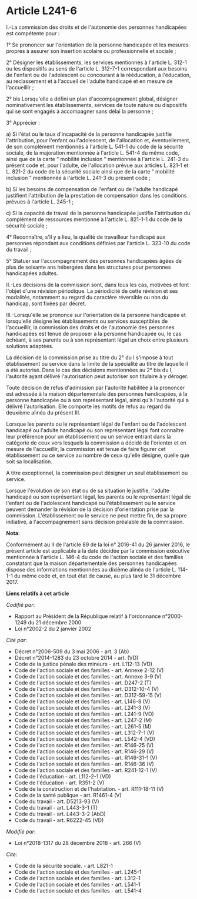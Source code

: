# Article L241-6

I.-La commission des droits et de l'autonomie des personnes handicapées est compétente pour :

1° Se prononcer sur l'orientation de la personne handicapée et les mesures propres à assurer son insertion scolaire ou
professionnelle et sociale ;

2° Désigner les établissements, les services mentionnés à l'article L. 312-1 ou les dispositifs au sens de l'article L.
312-7-1 correspondant aux besoins de l'enfant ou de l'adolescent ou concourant à la rééducation, à l'éducation, au
reclassement et à l'accueil de l'adulte handicapé et en mesure de l'accueillir ;

2° bis Lorsqu'elle a défini un plan d'accompagnement global, désigner nominativement les établissements, services de toute
nature ou dispositifs qui se sont engagés à accompagner sans délai la personne ;

3° Apprécier :

a) Si l'état ou le taux d'incapacité de la personne handicapée justifie l'attribution, pour l'enfant ou l'adolescent, de
l'allocation et, éventuellement, de son complément mentionnés à l'article L. 541-1 du code de la sécurité sociale, de la
majoration mentionnée à l'article L. 541-4 du même code, ainsi que de la carte “ mobilité inclusion ” mentionnée à l'article
L. 241-3 du présent code et, pour l'adulte, de l'allocation prévue aux articles L. 821-1 et L. 821-2 du code de la sécurité
sociale ainsi que de la carte “ mobilité inclusion ” mentionnée à l'article L. 241-3 du présent code ;

b) Si les besoins de compensation de l'enfant ou de l'adulte handicapé justifient l'attribution de la prestation de
compensation dans les conditions prévues à l'article L. 245-1 ;

c) Si la capacité de travail de la personne handicapée justifie l'attribution du complément de ressources mentionné à
l'article L. 821-1-1 du code de la sécurité sociale ;

4° Reconnaître, s'il y a lieu, la qualité de travailleur handicapé aux personnes répondant aux conditions définies par
l'article L. 323-10 du code du travail ;

5° Statuer sur l'accompagnement des personnes handicapées âgées de plus de soixante ans hébergées dans les structures pour
personnes handicapées adultes.

II.-Les décisions de la commission sont, dans tous les cas, motivées et font l'objet d'une révision périodique. La
périodicité de cette révision et ses modalités, notamment au regard du caractère réversible ou non du handicap, sont fixées
par décret.

III.-Lorsqu'elle se prononce sur l'orientation de la personne handicapée et lorsqu'elle désigne les établissements ou
services susceptibles de l'accueillir, la commission des droits et de l'autonomie des personnes handicapées est tenue de
proposer à la personne handicapée ou, le cas échéant, à ses parents ou à son représentant légal un choix entre plusieurs
solutions adaptées.

La décision de la commission prise au titre du 2° du I s'impose à tout établissement ou service dans la limite de la
spécialité au titre de laquelle il a été autorisé. Dans le cas des décisions mentionnées au 2° bis du I, l'autorité ayant
délivré l'autorisation peut autoriser son titulaire à y déroger.

Toute décision de refus d'admission par l'autorité habilitée à la prononcer est adressée à la maison départementale des
personnes handicapées, à la personne handicapée ou à son représentant légal, ainsi qu'à l'autorité qui a délivré
l'autorisation. Elle comporte les motifs de refus au regard du deuxième alinéa du présent III.

Lorsque les parents ou le représentant légal de l'enfant ou de l'adolescent handicapé ou l'adulte handicapé ou son
représentant légal font connaître leur préférence pour un établissement ou un service entrant dans la catégorie de ceux vers
lesquels la commission a décidé de l'orienter et en mesure de l'accueillir, la commission est tenue de faire figurer cet
établissement ou ce service au nombre de ceux qu'elle désigne, quelle que soit sa localisation.

A titre exceptionnel, la commission peut désigner un seul établissement ou service.

Lorsque l'évolution de son état ou de sa situation le justifie, l'adulte handicapé ou son représentant légal, les parents ou
le représentant légal de l'enfant ou de l'adolescent handicapé ou l'établissement ou le service peuvent demander la révision
de la décision d'orientation prise par la commission. L'établissement ou le service ne peut mettre fin, de sa propre
initiative, à l'accompagnement sans décision préalable de la commission.

**Nota:**

Conformément au II de l'article 89 de la loi n° 2016-41 du 26 janvier 2016, le présent article est applicable à la date
décidée par la commission exécutive mentionnée à l'article L. 146-4 du code de l'action sociale et des familles constatant
que la maison départementale des personnes handicapées dispose des informations mentionnées au dixième alinéa de l'article L.
114-1-1 du même code et, en tout état de cause, au plus tard le 31 décembre 2017.

**Liens relatifs à cet article**

_Codifié par_:

  - Rapport au Président de la République relatif à l'ordonnance n°2000-1249 du 21 décembre 2000
  - Loi n°2002-2 du 2 janvier 2002

_Cité par_:

  - Décret n°2006-509 du 3 mai 2006 - art. 3 (Ab)
  - Décret n°2014-1283 du 23 octobre 2014 - art. (VD)
  - Code de la justice pénale des mineurs - art. L112-13 (VD)
  - Code de l'action sociale et des familles - art. Annexe 2-12 (V)
  - Code de l'action sociale et des familles - art. Annexe 3-9 (V)
  - Code de l'action sociale et des familles - art. D247-2 (T)
  - Code de l'action sociale et des familles - art. D312-10-4 (V)
  - Code de l'action sociale et des familles - art. D312-59-15 (V)
  - Code de l'action sociale et des familles - art. L146-8 (V)
  - Code de l'action sociale et des familles - art. L241-3 (V)
  - Code de l'action sociale et des familles - art. L241-9 (VD)
  - Code de l'action sociale et des familles - art. L247-2 (M)
  - Code de l'action sociale et des familles - art. L261-5 (M)
  - Code de l'action sociale et des familles - art. L312-7-1 (V)
  - Code de l'action sociale et des familles - art. L542-4 (VD)
  - Code de l'action sociale et des familles - art. R146-25 (V)
  - Code de l'action sociale et des familles - art. R146-29 (V)
  - Code de l'action sociale et des familles - art. R146-31-1 (V)
  - Code de l'action sociale et des familles - art. R146-36 (V)
  - Code de l'action sociale et des familles - art. R241-12-1 (V)
  - Code de l'éducation - art. L112-2-1 (VD)
  - Code de l'éducation - art. R351-2 (V)
  - Code de la construction et de l'habitation. - art. R111-18-11 (V)
  - Code de la santé publique - art. R1461-4 (V)
  - Code du travail - art. D5213-93 (V)
  - Code du travail - art. L443-3-1 (T)
  - Code du travail - art. L443-3-2 (AbD)
  - Code du travail - art. R6222-45 (VD)

_Modifié par_:

  - Loi n°2018-1317 du 28 décembre 2018 - art. 266 (V)

_Cite_:

  - Code de la sécurité sociale. - art. L821-1
  - Code de l'action sociale et des familles - art. L245-1
  - Code de l'action sociale et des familles - art. L312-1
  - Code de l'action sociale et des familles - art. L541-1
  - Code de l'action sociale et des familles - art. L541-4
